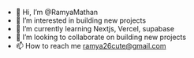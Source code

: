 - 👋 Hi, I’m @RamyaMathan
- 👀 I’m interested in building new projects
- 🌱 I’m currently learning Nextjs, Vercel, supabase
- 💞️ I’m looking to collaborate on building new projects
- 📫 How to reach me ramya26cute@gmail.com

<!---
RamyaMathan/RamyaMathan is a ✨ special ✨ repository because its `README.md` (this file) appears on your GitHub profile.
You can click the Preview link to take a look at your changes.
--->
